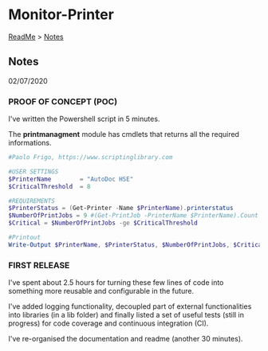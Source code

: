 # Monitor-Printer

[ReadMe](../README.md) > [Notes](notes.md)

## Notes 
02/07/2020

### PROOF OF CONCEPT (POC)

I've written the Powershell script in 5 minutes.

The __printmanagment__  module has cmdlets that returns all the required informations.

```powershell
#Paolo Frigo, https://www.scriptinglibrary.com

#USER SETTINGS
$PrinterName        = "AutoDoc HSE"
$CriticalThreshold  = 8

#REQUIREMENTS
$PrinterStatus = (Get-Printer -Name $PrinterName).printerstatus         #STRING
$NumberOfPrintJobs = 9 #(Get-PrintJob -PrinterName $PrinterName).Count  #INT 
$Critical = $NumberOfPrintJobs -ge $CriticalThreshold                   #BOOLEAN

#Printout 
Write-Output $PrinterName, $PrinterStatus, $NumberOfPrintJobs, $Critical
```

### FIRST RELEASE

I've spent about 2.5 hours for turning these few lines of code into something more reusable and configurable in the future.

I've added logging functionality, decoupled part of external functionalities into libraries (in a lib folder) and finally listed a set of useful tests (still in progress) for code coverage and continuous integration (CI).

I've re-organised the documentation and readme (another 30 minutes). 
